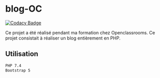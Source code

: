 ﻿# blog-OC

[![Codacy Badge](https://api.codacy.com/project/badge/Grade/caea2ea6b6f74ebb856db8ba16f6d6ec)](https://app.codacy.com/gh/GeoffroyCOL/blog-OC?utm_source=github.com&utm_medium=referral&utm_content=GeoffroyCOL/blog-OC&utm_campaign=Badge_Grade)


Ce projet a été réalisé pendant ma formation chez Openclassrooms.
Ce projet consistait à réaliser un blog entièrement en PHP.

## Utilisation

```bash
PHP 7.4
Bootstrap 5
```